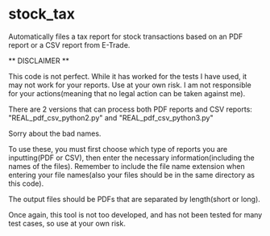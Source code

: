# stock_tax
Automatically files a tax report for stock transactions based on an PDF report or a CSV report from E-Trade.

** DISCLAIMER **

This code is not perfect. While it has worked for the tests I have used, it may not work for your reports. Use at your own risk. I am not responsible for your actions(meaning that no legal action can be taken against me).


There are 2 versions that can process both PDF reports and CSV reports: "REAL_pdf_csv_python2.py" and "REAL_pdf_csv_python3.py"

Sorry about the bad names.

To use these, you must first choose which type of reports you are inputting(PDF or CSV), then enter the necessary information(including the names of the files). Remember to include the file name extension when entering your file names(also your files should be in the same directory as this code).

The output files should be PDFs that are separated by length(short or long).

Once again, this tool is not too developed, and has not been tested for many test cases, so use at your own risk.
